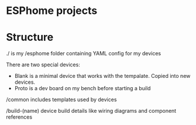 # ESPhome projects

# Structure
./               is my /esphome folder containing YAML config for my devices

There are two special devices:
* Blank is a minimal device that works with the tempalate. Copied into new devices.
* Proto is a dev board on my bench before starting a build


/common         includes templates used by devices

/build-(name)   device build details like wiring diagrams and component references
